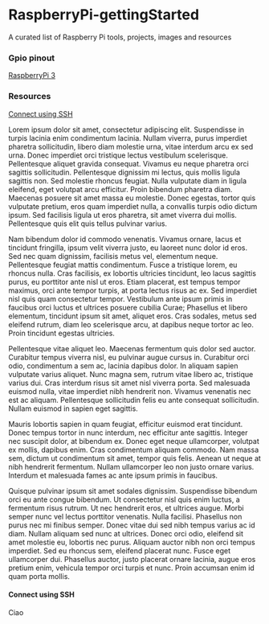 # RaspberryPi-gettingStarted
A curated list of Raspberry Pi tools, projects, images and resources

### Gpio pinout
[RaspberryPi 3](https://github.com/TommyR22/RaspberryPi-gettingStarted/blob/master/images/pi3_gpio.png)

### Resources
[Connect using SSH](#Connect-using-SSH)

Lorem ipsum dolor sit amet, consectetur adipiscing elit. Suspendisse in turpis lacinia enim condimentum lacinia. Nullam viverra, purus imperdiet pharetra sollicitudin, libero diam molestie urna, vitae interdum arcu ex sed urna. Donec imperdiet orci tristique lectus vestibulum scelerisque. Pellentesque aliquet gravida consequat. Vivamus eu neque pharetra orci sagittis sollicitudin. Pellentesque dignissim mi lectus, quis mollis ligula sagittis non. Sed molestie rhoncus feugiat. Nulla vulputate diam in ligula eleifend, eget volutpat arcu efficitur. Proin bibendum pharetra diam. Maecenas posuere sit amet massa eu molestie. Donec egestas, tortor quis vulputate pretium, eros quam imperdiet nulla, a convallis turpis odio dictum ipsum. Sed facilisis ligula ut eros pharetra, sit amet viverra dui mollis. Pellentesque quis elit quis tellus pulvinar varius.

Nam bibendum dolor id commodo venenatis. Vivamus ornare, lacus et tincidunt fringilla, ipsum velit viverra justo, eu laoreet nunc dolor id eros. Sed nec quam dignissim, facilisis metus vel, elementum neque. Pellentesque feugiat mattis condimentum. Fusce a tristique lorem, eu rhoncus nulla. Cras facilisis, ex lobortis ultricies tincidunt, leo lacus sagittis purus, eu porttitor ante nisl ut eros. Etiam placerat, est tempus tempor maximus, orci ante tempor turpis, at porta lectus risus ac ex. Sed imperdiet nisl quis quam consectetur tempor. Vestibulum ante ipsum primis in faucibus orci luctus et ultrices posuere cubilia Curae; Phasellus et libero elementum, tincidunt ipsum sit amet, aliquet eros. Cras sodales, metus sed eleifend rutrum, diam leo scelerisque arcu, at dapibus neque tortor ac leo. Proin tincidunt egestas ultricies.

Pellentesque vitae aliquet leo. Maecenas fermentum quis dolor sed auctor. Curabitur tempus viverra nisl, eu pulvinar augue cursus in. Curabitur orci odio, condimentum a sem ac, lacinia dapibus dolor. In aliquam sapien vulputate varius aliquet. Nunc magna sem, rutrum vitae libero ac, tristique varius dui. Cras interdum risus sit amet nisl viverra porta. Sed malesuada euismod nulla, vitae imperdiet nibh hendrerit non. Vivamus venenatis nec est ac aliquam. Pellentesque sollicitudin felis eu ante consequat sollicitudin. Nullam euismod in sapien eget sagittis.

Mauris lobortis sapien in quam feugiat, efficitur euismod erat tincidunt. Donec tempus tortor in nunc interdum, nec efficitur ante sagittis. Integer nec suscipit dolor, at bibendum ex. Donec eget neque ullamcorper, volutpat ex mollis, dapibus enim. Cras condimentum aliquam commodo. Nam massa sem, dictum ut condimentum sit amet, tempor quis felis. Aenean ut neque at nibh hendrerit fermentum. Nullam ullamcorper leo non justo ornare varius. Interdum et malesuada fames ac ante ipsum primis in faucibus.

Quisque pulvinar ipsum sit amet sodales dignissim. Suspendisse bibendum orci eu ante congue bibendum. Ut consectetur nisl quis enim luctus, a fermentum risus rutrum. Ut nec hendrerit eros, et ultrices augue. Morbi semper nunc vel lectus porttitor venenatis. Nulla facilisi. Phasellus non purus nec mi finibus semper. Donec vitae dui sed nibh tempus varius ac id diam. Nullam aliquam sed nunc at ultrices. Donec orci odio, eleifend sit amet molestie eu, lobortis nec purus. Aliquam auctor nibh non orci tempus imperdiet. Sed eu rhoncus sem, eleifend placerat nunc. Fusce eget ullamcorper dui. Phasellus auctor, justo placerat ornare lacinia, augue eros pretium enim, vehicula tempor orci turpis et nunc. Proin accumsan enim id quam porta mollis.

#### Connect using SSH
Ciao
